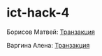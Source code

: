 # ict-hack-4

Борисов Матвей: [Транзакция](https://statemine.subscan.io/extrinsic/2163986-2)

Варгина Алена: [Транзакция](https://statemine.subscan.io/extrinsic/2163972-2)

